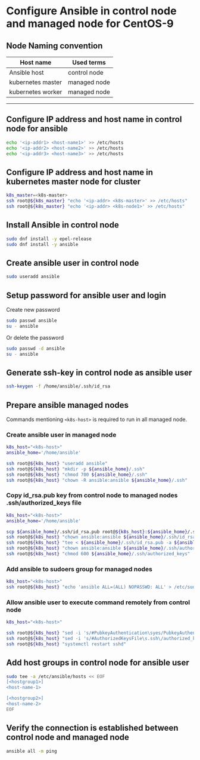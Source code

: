 # Configure Ansible in control node and managed node for CentOS-9

## Node Naming convention

| Host name | Used terms |
|-----------|------------|
| Ansible host | control node |
| kubernetes master | managed node |
| kubernetes worker | managed node |
------------------------------------

## Configure IP address and host name in control node for ansible

```bash
echo '<ip-addr1> <host-name1>' >> /etc/hosts
echo '<ip-addr2> <host-name2>' >> /etc/hosts
echo '<ip-addr3> <host-name3>' >> /etc/hosts
```

## Configure IP address and host name in kubernetes master node for cluster

```bash
k8s_master=<k8s-master>
ssh root@${k8s_master} "echo '<ip-addr> <k8s-master>' >> /etc/hosts"
ssh root@${k8s_master} "echo '<ip-addr> <k8s-node1>' >> /etc/hosts"
```

## Install Ansible in control node

```bash
sudo dnf install -y epel-release
sudo dnf install -y ansible
```

## Create ansible user in control node

```bash
sudo useradd ansible
```

## Setup password for ansible user and login

Create new password

```bash
sudo passwd ansible
su - ansible
```

Or delete the password

```bash
sudo passwd -d ansible
su - ansible
```

## Generate ssh-key in control node as ansible user

```bash
ssh-keygen -f /home/ansible/.ssh/id_rsa
```

## Prepare ansible managed nodes

Commands mentioning `<k8s-host>` is required to run in all managed node.

### Create ansible user in managed node

```bash
k8s_host="<k8s-host>"
ansible_home='/home/ansible'

ssh root@${k8s_host} "useradd ansible"
ssh root@${k8s_host} "mkdir -p ${ansible_home}/.ssh"
ssh root@${k8s_host} "chmod 700 ${ansible_home}/.ssh"
ssh root@${k8s_host} "chown -R ansible:ansible ${ansible_home}/.ssh"
```

### Copy id_rsa.pub key from control node to managed nodes .ssh/authorized_keys file

```bash
k8s_host="<k8s-host>"
ansible_home='/home/ansible'

scp ${ansible_home}/.ssh/id_rsa.pub root@${k8s_host}:${ansible_home}/.ssh/id_rsa.pub
ssh root@${k8s_host} "chown ansible:ansible ${ansible_home}/.ssh/id_rsa.pub"
ssh root@${k8s_host} "tee < ${ansible_home}/.ssh/id_rsa.pub -a ${ansible_home}/.ssh/authorized_keys"
ssh root@${k8s_host} "chown ansible:ansible ${ansible_home}/.ssh/authorized_keys"
ssh root@${k8s_host} "chmod 600 ${ansible_home}/.ssh/authorized_keys"
```

### Add ansible to sudoers group for managed nodes

```bash
k8s_host="<k8s-host>"
ssh root@${k8s_host} "echo 'ansible ALL=(ALL) NOPASSWD: ALL' > /etc/sudoers.d/ansible"
```

### Allow ansible user to execute command remotely from control node

```bash
k8s_host="<k8s-host>"

ssh root@${k8s_host} "sed -i 's/#PubkeyAuthentication\syes/PubkeyAuthentication yes/' /etc/ssh/sshd_config"
ssh root@${k8s_host} "sed -i 's/#AuthorizedKeysFile\s.ssh\/authorized_keys/AuthorizedKeysFile .ssh\/authorized_keys/' /etc/ssh/sshd_config"
ssh root@${k8s_host} "systemctl restart sshd"
```

## Add host groups in control node for ansible user

```bash
sudo tee -a /etc/ansible/hosts << EOF
[<hostgroup1>]
<host-name-1>

[<hostgroup2>]
<host-name-2>
EOF
```

## Verify the connection is established between control node and managed node

```bash
ansible all -m ping
```
